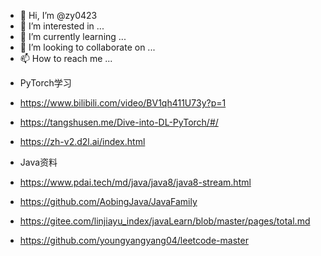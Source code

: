 - 👋 Hi, I’m @zy0423
- 👀 I’m interested in ...
- 🌱 I’m currently learning ...
- 💞️ I’m looking to collaborate on ...
- 📫 How to reach me ...

<!---
zy0423/zy0423 is a ✨ special ✨ repository because its `README.md` (this file) appears on your GitHub profile.
You can click the Preview link to take a look at your changes.
--->

- PyTorch学习
 - https://www.bilibili.com/video/BV1qh411U73y?p=1
 - https://tangshusen.me/Dive-into-DL-PyTorch/#/
 - https://zh-v2.d2l.ai/index.html

- Java资料
 - https://www.pdai.tech/md/java/java8/java8-stream.html
 - https://github.com/AobingJava/JavaFamily
 - https://gitee.com/linjiayu_index/javaLearn/blob/master/pages/total.md
 - https://github.com/youngyangyang04/leetcode-master
